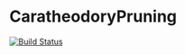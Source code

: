 # CaratheodoryPruning

[![Build Status](https://github.com/fbelik/CaratheodoryPruning.jl/actions/workflows/CI.yml/badge.svg?branch=master)](https://github.com/fbelik/CaratheodoryPruning.jl/actions/workflows/CI.yml?query=branch%3Amaster)
